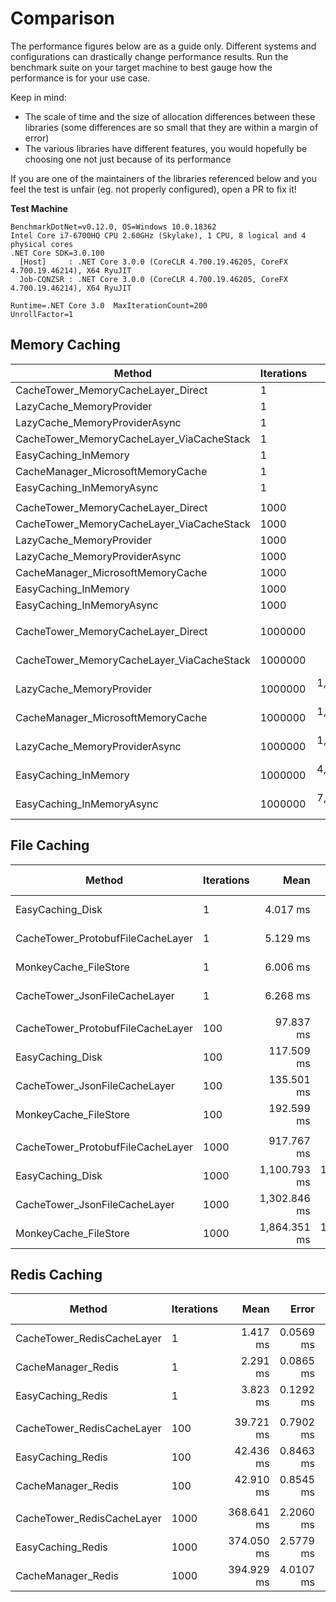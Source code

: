 # Comparison

The performance figures below are as a guide only. Different systems and configurations can drastically change performance results.
Run the benchmark suite on your target machine to best gauge how the performance is for your use case.

Keep in mind:
- The scale of time and the size of allocation differences between these libraries (some differences are so small that they are within a margin of error)
- The various libraries have different features, you would hopefully be choosing one not just because of its performance

If you are one of the maintainers of the libraries referenced below and you feel the test is unfair (eg. not properly configured), open a PR to fix it!

**Test Machine**

```
BenchmarkDotNet=v0.12.0, OS=Windows 10.0.18362
Intel Core i7-6700HQ CPU 2.60GHz (Skylake), 1 CPU, 8 logical and 4 physical cores
.NET Core SDK=3.0.100
  [Host]     : .NET Core 3.0.0 (CoreCLR 4.700.19.46205, CoreFX 4.700.19.46214), X64 RyuJIT
  Job-CQNZSR : .NET Core 3.0.0 (CoreCLR 4.700.19.46205, CoreFX 4.700.19.46214), X64 RyuJIT

Runtime=.NET Core 3.0  MaxIterationCount=200
UnrollFactor=1
```

## Memory Caching

|                                    Method | Iterations |               Mean |            Error |           StdDev | Ratio | RatioSD |       Gen 0 |  Gen 1 |  Gen 2 |    Allocated |
|------------------------------------------ |----------- |-------------------:|-----------------:|-----------------:|------:|--------:|------------:|-------:|-------:|-------------:|
|        CacheTower_MemoryCacheLayer_Direct |          1 |           696.1 ns |          6.95 ns |          6.50 ns |  0.31 |    0.00 |      0.3052 |      - |      - |        960 B |
|                  LazyCache_MemoryProvider |          1 |         1,723.6 ns |         26.61 ns |         24.89 ns |  0.77 |    0.01 |      0.4139 |      - |      - |       1304 B |
|             LazyCache_MemoryProviderAsync |          1 |         1,951.9 ns |         18.26 ns |         17.08 ns |  0.87 |    0.01 |      0.4807 |      - |      - |       1520 B |
| CacheTower_MemoryCacheLayer_ViaCacheStack |          1 |         2,240.1 ns |         15.72 ns |         14.71 ns |  1.00 |    0.00 |      0.4768 |      - |      - |       1496 B |
|                      EasyCaching_InMemory |          1 |         9,527.4 ns |        166.21 ns |        155.48 ns |  4.25 |    0.07 |      1.3580 |      - |      - |       4281 B |
|         CacheManager_MicrosoftMemoryCache |          1 |        18,448.6 ns |        202.04 ns |        188.99 ns |  8.24 |    0.09 |      2.4719 | 1.2207 | 0.0305 |       7848 B |
|                 EasyCaching_InMemoryAsync |          1 |        27,075.0 ns |        436.53 ns |        386.98 ns | 12.09 |    0.18 |      2.0142 |      - |      - |       6262 B |
|                                           |            |                    |                  |                  |       |         |             |        |        |              |
|        CacheTower_MemoryCacheLayer_Direct |       1000 |       274,832.3 ns |      4,810.03 ns |      4,499.30 ns |  0.37 |    0.01 |     10.2539 |      - |      - |      32929 B |
| CacheTower_MemoryCacheLayer_ViaCacheStack |       1000 |       751,574.5 ns |      9,515.41 ns |      8,900.72 ns |  1.00 |    0.00 |      9.7656 |      - |      - |      33464 B |
|                  LazyCache_MemoryProvider |       1000 |     1,648,602.8 ns |     28,447.19 ns |     26,609.52 ns |  2.19 |    0.05 |    337.8906 |      - |      - |    1064243 B |
|             LazyCache_MemoryProviderAsync |       1000 |     1,802,759.1 ns |     34,473.06 ns |     35,401.29 ns |  2.40 |    0.06 |    406.2500 |      - |      - |    1280242 B |
|         CacheManager_MicrosoftMemoryCache |       1000 |     1,815,216.5 ns |     21,853.19 ns |     20,441.49 ns |  2.42 |    0.05 |     87.8906 |      - |      - |     279715 B |
|                      EasyCaching_InMemory |       1000 |     4,394,794.9 ns |     61,229.98 ns |     57,274.56 ns |  5.85 |    0.09 |    343.7500 |      - |      - |    1099405 B |
|                 EasyCaching_InMemoryAsync |       1000 |     8,015,753.2 ns |    114,873.54 ns |    107,452.78 ns | 10.67 |    0.20 |    656.2500 |      - |      - |    2068693 B |
|                                           |            |                    |                  |                  |       |         |             |        |        |              |
|        CacheTower_MemoryCacheLayer_Direct |    1000000 |   274,806,796.7 ns |  4,071,864.24 ns |  3,808,824.34 ns |  0.36 |    0.01 |  10000.0000 |      - |      - |   32001596 B |
| CacheTower_MemoryCacheLayer_ViaCacheStack |    1000000 |   756,157,000.0 ns | 13,844,993.35 ns | 12,950,615.37 ns |  1.00 |    0.00 |  10000.0000 |      - |      - |   32002352 B |
|                  LazyCache_MemoryProvider |    1000000 | 1,669,631,493.3 ns | 20,710,058.62 ns | 19,372,201.68 ns |  2.21 |    0.05 | 339000.0000 |      - |      - | 1064000240 B |
|         CacheManager_MicrosoftMemoryCache |    1000000 | 1,727,536,021.4 ns | 19,697,815.51 ns | 17,461,600.38 ns |  2.28 |    0.05 |  86000.0000 |      - |      - |  272009128 B |
|             LazyCache_MemoryProviderAsync |    1000000 | 1,800,238,493.3 ns | 26,653,075.09 ns | 24,931,302.98 ns |  2.38 |    0.04 | 407000.0000 |      - |      - | 1280000344 B |
|                      EasyCaching_InMemory |    1000000 | 4,399,948,778.6 ns | 58,780,947.24 ns | 52,107,778.66 ns |  5.81 |    0.11 | 349000.0000 |      - |      - | 1096213184 B |
|                 EasyCaching_InMemoryAsync |    1000000 | 7,840,752,686.7 ns | 33,673,444.22 ns | 31,498,160.62 ns | 10.37 |    0.16 | 663000.0000 |      - |      - | 2064401328 B |

## File Caching

|                            Method | Iterations |         Mean |      Error |     StdDev |       Median | Ratio | RatioSD |      Gen 0 | Gen 1 | Gen 2 |   Allocated |
|---------------------------------- |----------- |-------------:|-----------:|-----------:|-------------:|------:|--------:|-----------:|------:|------:|------------:|
|                  EasyCaching_Disk |          1 |     4.017 ms |  0.0800 ms |  0.3143 ms |     4.081 ms |  0.65 |    0.10 |          - |     - |     - |    37.16 KB |
| CacheTower_ProtobufFileCacheLayer |          1 |     5.129 ms |  0.1625 ms |  0.6737 ms |     5.088 ms |  0.83 |    0.15 |          - |     - |     - |    23.93 KB |
|             MonkeyCache_FileStore |          1 |     6.006 ms |  0.1527 ms |  0.6383 ms |     5.955 ms |  0.98 |    0.16 |          - |     - |     - |    65.81 KB |
|     CacheTower_JsonFileCacheLayer |          1 |     6.268 ms |  0.1941 ms |  0.7962 ms |     6.203 ms |  1.00 |    0.00 |          - |     - |     - |    53.02 KB |
|                                   |            |              |            |            |              |       |         |            |       |       |             |
| CacheTower_ProtobufFileCacheLayer |        100 |    97.837 ms |  1.9485 ms |  3.5630 ms |    96.583 ms |  0.73 |    0.03 |          - |     - |     - |  1097.01 KB |
|                  EasyCaching_Disk |        100 |   117.509 ms |  2.3395 ms |  3.7107 ms |   117.276 ms |  0.87 |    0.04 |          - |     - |     - |   1765.8 KB |
|     CacheTower_JsonFileCacheLayer |        100 |   135.501 ms |  2.6973 ms |  4.1993 ms |   135.479 ms |  1.00 |    0.00 |          - |     - |     - |  2766.57 KB |
|             MonkeyCache_FileStore |        100 |   192.599 ms |  3.5928 ms |  3.5286 ms |   192.630 ms |  1.42 |    0.06 |  1000.0000 |     - |     - |  4379.57 KB |
|                                   |            |              |            |            |              |       |         |            |       |       |             |
| CacheTower_ProtobufFileCacheLayer |       1000 |   917.767 ms |  8.0175 ms |  7.4996 ms |   917.125 ms |  0.71 |    0.01 |  2000.0000 |     - |     - | 10856.57 KB |
|                  EasyCaching_Disk |       1000 | 1,100.793 ms | 14.6517 ms | 13.7052 ms | 1,096.219 ms |  0.85 |    0.01 |  5000.0000 |     - |     - | 17496.22 KB |
|     CacheTower_JsonFileCacheLayer |       1000 | 1,302.846 ms |  8.8092 ms |  7.3561 ms | 1,301.013 ms |  1.00 |    0.00 |  9000.0000 |     - |     - | 27432.45 KB |
|             MonkeyCache_FileStore |       1000 | 1,864.351 ms | 10.0374 ms |  8.8979 ms | 1,863.543 ms |  1.43 |    0.01 | 14000.0000 |     - |     - | 43596.71 KB |

## Redis Caching

|                     Method | Iterations |       Mean |     Error |    StdDev |     Median | Ratio | RatioSD |     Gen 0 | Gen 1 | Gen 2 |  Allocated |
|--------------------------- |----------- |-----------:|----------:|----------:|-----------:|------:|--------:|----------:|------:|------:|-----------:|
| CacheTower_RedisCacheLayer |          1 |   1.417 ms | 0.0569 ms | 0.2339 ms |   1.384 ms |  1.00 |    0.00 |         - |     - |     - |    8.25 KB |
|         CacheManager_Redis |          1 |   2.291 ms | 0.0865 ms | 0.3518 ms |   2.276 ms |  1.66 |    0.36 |         - |     - |     - |   27.34 KB |
|          EasyCaching_Redis |          1 |   3.823 ms | 0.1292 ms | 0.5343 ms |   3.780 ms |  2.76 |    0.54 |         - |     - |     - |  509.27 KB |
|                            |            |            |           |           |            |       |         |           |       |       |            |
| CacheTower_RedisCacheLayer |        100 |  39.721 ms | 0.7902 ms | 2.3910 ms |  38.750 ms |  1.00 |    0.00 |         - |     - |     - |  383.95 KB |
|          EasyCaching_Redis |        100 |  42.436 ms | 0.8463 ms | 2.5735 ms |  41.941 ms |  1.07 |    0.07 |         - |     - |     - |  851.38 KB |
|         CacheManager_Redis |        100 |  42.910 ms | 0.8545 ms | 2.8931 ms |  42.201 ms |  1.09 |    0.07 |         - |     - |     - |  554.95 KB |
|                            |            |            |           |           |            |       |         |           |       |       |            |
| CacheTower_RedisCacheLayer |       1000 | 368.641 ms | 2.2060 ms | 2.0635 ms | 368.086 ms |  1.00 |    0.00 | 1000.0000 |     - |     - | 3817.55 KB |
|          EasyCaching_Redis |       1000 | 374.050 ms | 2.5779 ms | 2.4113 ms | 373.830 ms |  1.01 |    0.01 | 1000.0000 |     - |     - | 3995.38 KB |
|         CacheManager_Redis |       1000 | 394.929 ms | 4.0107 ms | 3.7516 ms | 395.091 ms |  1.07 |    0.01 | 1000.0000 |     - |     - | 5352.86 KB |